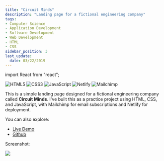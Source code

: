 ```yaml
---
title: "Circuit Minds"
description: "Landing page for a fictional engineering company"
tags: 
- Computer Science
- Application Development
- Software Development
- Web Development
- HTML
- CSS
sidebar_position: 3
last_update:
  date: 03/22/2019
---
```


import React from "react";

![HTML5](https://img.shields.io/badge/html5-%23E34F26.svg?style=for-the-badge&logo=html5&logoColor=white) ![CSS3](https://img.shields.io/badge/css3-%231572B6.svg?style=for-the-badge&logo=css3&logoColor=white) 	![JavaScript](https://img.shields.io/badge/javascript-%23323330.svg?style=for-the-badge&logo=javascript&logoColor=%23F7DF1E) ![Netlify](https://img.shields.io/badge/netlify-%23000000.svg?style=for-the-badge&logo=netlify&logoColor=#00C7B7) ![Mailchimp](https://img.shields.io/badge/mailchimp--%23FFE01B?style=for-the-badge&logo=mailchimp)


This is a simple landing page designed for a fictional engineering company called **Circuit Minds**. I've built this as a practice project using HTML, CSS, and JavaScript, with Mailchimp for email subscriptions and Netlify for deployment.

You can also explore:

- [Live Demo](https://circuitminds.netlify.app/) 
- [Github](https://github.com/joseeden/Circuit-Minds) 

Screenshot:

<div class="img-center"> 

![](/img/docs/Screenshot-2025-03-27-231651.png)

</div>


<!-- <iframe
  src="https://circuitminds.netlify.app/"
  width="100%"
  height="600px"
  style={{ border: "1px solid #ccc" }}
></iframe> -->
